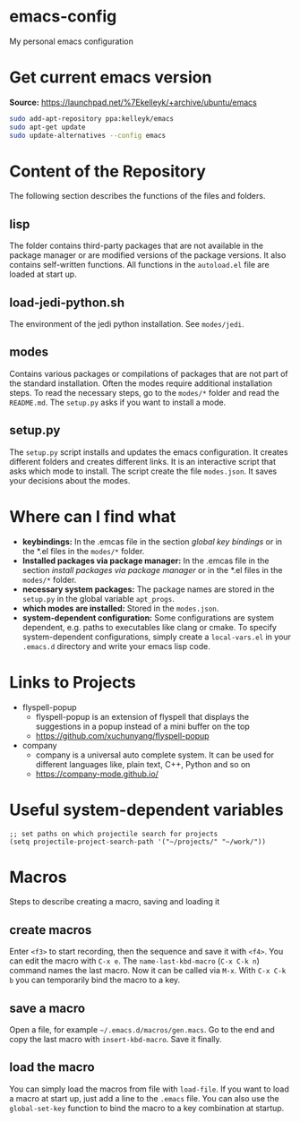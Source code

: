 # emacs-config
My personal emacs configuration

# Get current emacs version
**Source:** https://launchpad.net/%7Ekelleyk/+archive/ubuntu/emacs

```bash
sudo add-apt-repository ppa:kelleyk/emacs
sudo apt-get update
sudo update-alternatives --config emacs
```

# Content of the Repository

The following section describes the functions of the files and folders.

## lisp

The folder contains third-party packages that are not available in the package manager or are modified versions of the package versions. It also contains self-written functions. All functions in the `autoload.el` file are loaded at start up.

## load-jedi-python.sh

The environment of the jedi python installation. See `modes/jedi`.

## modes

Contains various packages or compilations of packages that are not part of the standard installation. Often the modes require additional installation steps. To read the necessary steps, go to the `modes/*` folder and read the `README.md`. The `setup.py` asks if you want to install a mode.

## setup.py

The `setup.py` script installs and updates the emacs configuration. It creates different folders and creates different links. It is an interactive script that asks which mode to install. The script create the file `modes.json`. It saves your decisions about the modes.

# Where can I find what

* **keybindings:** In the .emcas file in the section *global key bindings* or in the *.el files in the `modes/*` folder.
* **Installed packages via package manager:** In the .emcas file in the section *install packages via package manager* or in the *.el files in the `modes/*` folder.
* **necessary system packages:** The package names are stored in the `setup.py` in the global variable `apt_progs`.
* **which modes are installed:** Stored in the `modes.json`.
* **system-dependent configuration:** Some configurations are system dependent, e.g. paths to executables like clang or cmake. To specify system-dependent configurations, simply create a `local-vars.el` in your `.emacs.d` directory and write your emacs lisp code.

# Links to Projects

* flyspell-popup
  * flyspell-popup is an extension of flyspell that displays the suggestions in a popup instead of a mini buffer on the top
  * https://github.com/xuchunyang/flyspell-popup
* company
  * company is a universal auto complete system. It can be used for different languages like, plain text, C++, Python and so on
  * https://company-mode.github.io/

# Useful system-dependent variables

```list
;; set paths on which projectile search for projects
(setq projectile-project-search-path '("~/projects/" "~/work/"))
```

# Macros
Steps to describe creating a macro, saving and loading it

## create macros

Enter `<f3>` to start recording, then the sequence and save it with `<f4>`. You can edit the macro with `C-x e`. The `name-last-kbd-macro` (`C-x C-k n`) command names the last macro. Now it can be called via `M-x`. With `C-x C-k b` you can temporarily bind the macro to a key.

## save a macro
Open a file, for example `~/.emacs.d/macros/gen.macs`. Go to the end and copy the last macro with `insert-kbd-macro`. Save it finally.

## load the macro
You can simply load the macros from file with `load-file`. If you want to load a macro at start up, just add a line to the `.emacs` file. You can also use the `global-set-key` function to bind the macro to a key combination at startup.
